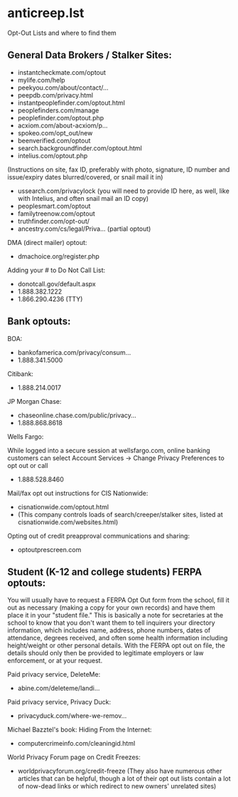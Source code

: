 # anticreep.lst
Opt-Out Lists and where to find them

## General Data Brokers / Stalker Sites:

* instantcheckmate.com/optout
* mylife.com/help
* peekyou.com/about/contact/…
* peepdb.com/privacy.html
* instantpeoplefinder.com/optout.html
* peoplefinders.com/manage
* peoplefinder.com/optout.php
* acxiom.com/about-acxiom/p…
* spokeo.com/opt_out/new
* beenverified.com/optout
* search.backgroundfinder.com/optout.html
* intelius.com/optout.php

(Instructions on site, fax ID, preferably with photo, signature, ID number and issue/expiry dates blurred/covered, or snail mail it in)
* ussearch.com/privacylock (you will need to provide ID here, as well, like with Intelius, and often snail mail an ID copy)
* peoplesmart.com/optout
* familytreenow.com/optout
* truthfinder.com/opt-out/
* ancestry.com/cs/legal/Priva… (partial optout)

DMA (direct mailer) optout:
* dmachoice.org/register.php

Adding your # to Do Not Call List:
* donotcall.gov/default.aspx
* 1.888.382.1222
* 1.866.290.4236 (TTY)

## Bank optouts:

BOA:
* bankofamerica.com/privacy/consum…
* 1.888.341.5000

Citibank:
* 1.888.214.0017

JP Morgan Chase:
* chaseonline.chase.com/public/privacy…
* 1.888.868.8618

Wells Fargo:

While logged into a secure session at wellsfargo.com, online banking customers can select Account Services -> Change Privacy Preferences to opt out or call
* 1.888.528.8460

Mail/fax opt out instructions for CIS Nationwide:
* cisnationwide.com/optout.html
* (This company controls loads of search/creeper/stalker sites, listed at cisnationwide.com/websites.html)

Opting out of credit preapproval communications and sharing:
* optoutprescreen.com

## Student (K-12 and college students) FERPA optouts:

You will usually have to request a FERPA Opt Out form from the school, fill it out as necessary (making a copy for your own records) and have them place it in your "student file." This is basically a note for secretaries at the school to know that you don't want them to tell inquirers your directory information, which includes name, address, phone numbers, dates of attendance, degrees received, and often some health information including height/weight or other personal details. With the FERPA opt out on file, the details should only then be provided to legitimate employers or law enforcement, or at your request.

Paid privacy service, DeleteMe:
* abine.com/deleteme/landi…

Paid privacy service, Privacy Duck:
* privacyduck.com/where-we-remov…

Michael Bazztel's book: Hiding From the Internet: 
* computercrimeinfo.com/cleaningid.html

World Privacy Forum page on Credit Freezes:
* worldprivacyforum.org/credit-freeze
(They also have numerous other articles that can be helpful, though a lot of their opt out lists contain a lot of now-dead links or which redirect to new owners' unrelated sites)
